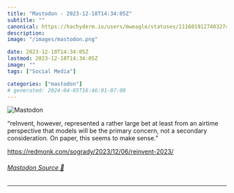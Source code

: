 ```yaml
---
title: "Mastodon - 2023-12-18T14:34:05Z"
subtitle: ""
canonical: https://hachyderm.io/users/mweagle/statuses/111601912740327493
description:
image: "/images/mastodon.png"

date: 2023-12-18T14:34:05Z
lastmod: 2023-12-18T14:34:05Z
image: ""
tags: ["Social Media"]

categories: ["mastodon"]
# generated: 2024-04-05T16:46:01-07:00
---
```

![Mastodon](/images/mastodon.png)

<p>“reInvent, however, represented a rather large bet at least from an airtime perspective that models will be the primary concern, not a secondary consideration. On paper, this seems to make sense.”</p><p><a href="https://redmonk.com/sogrady/2023/12/06/reinvent-2023/" target="_blank" rel="nofollow noopener noreferrer" translate="no"><span class="invisible">https://</span><span class="ellipsis">redmonk.com/sogrady/2023/12/06</span><span class="invisible">/reinvent-2023/</span></a></p>


###### [Mastodon Source 🐘](https://hachyderm.io/@mweagle/111601912740327493)

___

